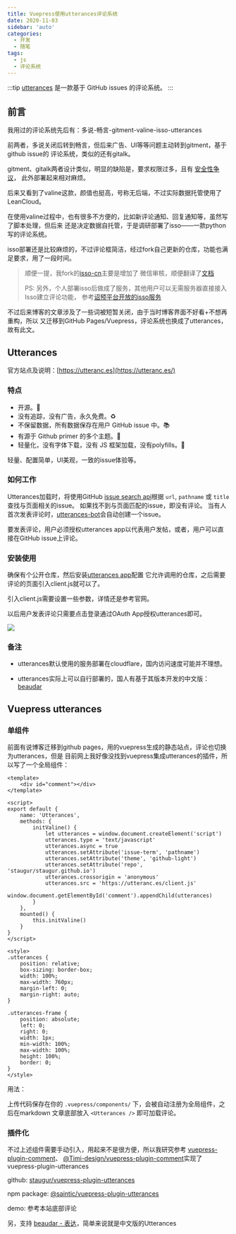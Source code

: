```yaml
---
title: Vuepress使用utterances评论系统
date: 2020-11-03
sidebar: 'auto'
categories:
  - 开发
  - 随笔
tags:
  - js
  - 评论系统
---
```


:::tip
[utterances](https://utteranc.es/) 是一款基于 GitHub issues 的评论系统。
:::

<!-- more -->

## 前言

我用过的评论系统先后有：多说-畅言-gitment-valine-isso-utterances

前两者，多说关闭后转到畅言，但后来广告、UI等等问题主动转到gitment，基于github issue的
评论系统，类似的还有gitalk。

gitment、gitalk两者设计类似，明显的缺陷是，要求权限过多，且有
[安全性争议](https://blog.wolfogre.com/posts/security-problem-of-gitment/)，
此外部署起来相对麻烦。

后来又看到了valine这款，颜值也挺高，号称无后端，不过实际数据托管使用了LeanCloud。

在使用valine过程中，也有很多不方便的，比如新评论通知、回复通知等，虽然写了脚本处理，但后来
还是决定数据自托管，于是调研部署了isso——一款python写的评论系统。

isso部署还是比较麻烦的，不过评论框简洁，经过fork自己更新的仓库，功能也满足要求，用了一段时间。

> 顺便一提，我fork的[isso-cn](https://github.com/staugur/isso-cn)主要是增加了
> 微信审核，顺便翻译了[文档](https://isso-cn.rtfd.vip)
>
> PS: 另外，个人部署isso后做成了服务，其他用户可以无需服务器直接接入Isso建立评论功能，
> 参考[诏预平台开放的isso服务](https://open.saintic.com/openservice/isso)

不过后来博客的文章涉及了一些词被短暂关闭，由于当时博客界面不好看+不想再重构，所以
又迁移到GitHub Pages/Vuepress，评论系统也换成了utterances，故有此文。

## Utterances

官方站点及说明：[https://utteranc.es](https://utteranc.es/)

### 特点

- 开源。📖
- 没有追踪，没有广告，永久免费。♻️
- 不保留数据，所有数据保存在用户 GitHub issue 中。📚
- 有源于 Github primer 的多个主题。🌈
- 轻量化，没有字体下载，没有 JS 框架加载，没有polyfills。🍜

轻量、配置简单，UI美观，一致的issue体验等。

### 如何工作

Utterances加载时，将使用GitHub [issue search api](https://developer.github.com/v3/search/#search-issues)根据 `url`, `pathname` 或 `title` 查找与页面相关的issue。
如果找不到与页面匹配的issue，即没有评论。
当有人首次发表评论时，[utterances-bot](https://github.com/utterances-bot)会自动创建一个issue。

要发表评论，用户必须授权utterances app以代表用户发帖，或者，用户可以直接在GitHub issue上评论。

### 安装使用

确保有个公开仓库，然后安装[utterances app](https://github.com/apps/utterances)配置
它允许调用的仓库，之后需要评论的页面引入client.js就可以了。

引入client.js需要设置一些参数，详情还是参考官网。

以后用户发表评论只需要点击登录通过OAuth App授权utterances即可。

![](https://static.saintic.com/picbed/staugur/2020/11/03/utterancesapp.png)

### 备注

- utterances默认使用的服务部署在cloudflare，国内访问速度可能并不理想。

- utterances实际上可以自行部署的，国人有基于其版本开发的中文版：[beaudar](https://beaudar.lipk.org/)

## Vuepress utterances

### 单组件

前面有说博客迁移到github pages，用的vuepress生成的静态站点，评论也切换为utterances，但是
目前网上我好像没找到vuepress集成utterances的插件，所以写了一个全局组件：

```vue
<template>
    <div id="comment"></div>
</template>

<script>
export default {
    name: 'Utterances',
    methods: {
        initValine() {
            let utterances = window.document.createElement('script')
            utterances.type = 'text/javascript'
            utterances.async = true
            utterances.setAttribute('issue-term', 'pathname')
            utterances.setAttribute('theme', 'github-light')
            utterances.setAttribute('repo', 'staugur/staugur.github.io')
            utterances.crossorigin = 'anonymous'
            utterances.src = 'https://utteranc.es/client.js'
            window.document.getElementById('comment').appendChild(utterances)
        }
    },
    mounted() {
        this.initValine()
    }
}
</script>

<style>
.utterances {
    position: relative;
    box-sizing: border-box;
    width: 100%;
    max-width: 760px;
    margin-left: 0;
    margin-right: auto;
}

.utterances-frame {
    position: absolute;
    left: 0;
    right: 0;
    width: 1px;
    min-width: 100%;
    max-width: 100%;
    height: 100%;
    border: 0;
}
</style>
```

用法：

上传代码保存在你的 `.vuepress/components/` 下，会被自动注册为全局组件，之后在markdown
文章底部放入 `<Utterances />` 即可加载评论。

### 插件化

不过上述组件需要手动引入，用起来不是很方便，所以我研究参考
[vuepress-plugin-comment](https://github.com/dongyuanxin/vuepress-plugin-comment)、
[@Timi-design/vuepress-plugin-comment](https://github.com/Timi-design/vuepress-plugin-timi/tree/master/vuepress-plugin-comments)实现了
vuepress-plugin-utterances

github: [staugur/vuepress-plugin-utterances](https://github.com/staugur/vuepress-plugin-utterances)

npm package: [@saintic/vuepress-plugin-utterances](https://www.npmjs.com/package/@saintic/vuepress-plugin-utterances)

demo: 参考本站底部评论

另，支持 [beaudar - 表达](https://beaudar.lipk.org/)，简单来说就是中文版的Utterances

